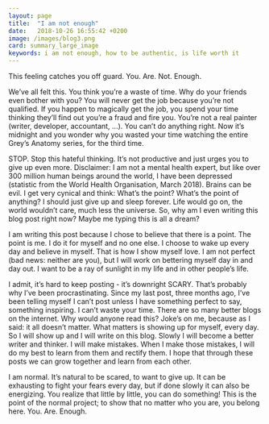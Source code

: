 ```yaml
---
layout: page
title:  "I am not enough"
date:   2018-10-26 16:55:42 +0200
image: /images/blog3.png
card: summary_large_image
keywords: i am not enough, how to be authentic, is life worth it
---
```

This feeling catches you off guard. You. Are. Not. Enough.

We’ve all felt this. You think you’re a waste of time. Why do your friends even bother with you? You will never get the job because you’re not qualified. If you happen to magically get the job, you spend your time thinking they’ll find out you’re a fraud and fire you. You’re not a real painter (writer, developer, accountant, ...). You can’t do anything right. Now it’s midnight and you wonder why you wasted your time watching the entire Grey’s Anatomy series, for the third time.

STOP. Stop this hateful thinking. It’s not productive and just urges you to give up even more. Disclaimer: I am not a mental health expert, but like over 300 million human beings around the world, I have been depressed (statistic from the World Health Organisation, March 2018). Brains can be evil. I get very cynical and think: What’s the point? What’s the point of anything? I should just give up and sleep forever. Life would go on, the world wouldn’t care, much less the universe. So, why am I even writing this blog post right now? Maybe me typing this is all a dream?

I am writing this post because I chose to believe that there is a point. The point is me. I do it for myself and no one else. I choose to wake up every day and believe in myself. That is how I show myself love. I am not perfect (bad news: neither are you), but I will work on bettering myself day in and day out. I want to be a ray of sunlight in my life and in other people’s life.

I admit, it’s hard to keep posting - it’s downright SCARY. That’s probably why I’ve been procrastinating. Since my last post, three months ago, I’ve been telling myself I can’t post unless I have something perfect to say, something inspiring. I can’t waste your time. There are so many better blogs on the internet. Why would anyone read this? Joke’s on me, because as I said: it all doesn’t matter. What matters is showing up for myself, every day. So I will show up and I will write on this blog. Slowly I will become a better writer and thinker. I will make mistakes. When I make those mistakes, I will do my best to learn from them and rectify them. I hope that through these posts we can grow together and learn from each other.

I am normal. It’s natural to be scared, to want to give up. It can be exhausting to fight your fears every day, but if done slowly it can also be energizing. You realize that little by little, you can do something! This is the point of the normal project; to show that no matter who you are, you belong here. You. Are. Enough. 
